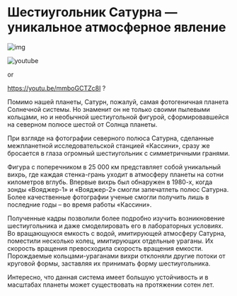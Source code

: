 # Шестиугольник Сатурна — уникальное атмосферное явление

![img](https://mydiscoveries.ru/wp-content/uploads/2017/02/shestiugolnik-saturna.jpg)

![youtube](https://youtu.be/mmboGCTZc8I)

or

https://youtu.be/mmboGCTZc8I ?

Помимо нашей планеты, Сатурн, пожалуй, самая фотогеничная планета Солнечной системы. Но знаменит он не только своими пылевыми кольцами, но и необычной шестиугольной фигурой, сформировавшейся на северном полюсе шестой от Солнца планеты.

При взгляде на фотографии северного полюса Сатурна, сделанные межпланетной исследовательской станцией «Кассини», сразу же бросается в глаза огромный шестиугольник с симметричными гранями.

Фигура с поперечником в 25 000 км представляет собой уникальный вихрь, где каждая стенка-грань уходит в атмосферу планеты на сотни километров вглубь. Впервые вихрь был обнаружен в 1980-х, когда зонды «Вояджер-1» и «Вояджер-2» смогли запечатлеть полюс Сатурна. Более качественные фотографии ученые смогли получить лишь в последние годы – во время работы «Кассини».

Полученные кадры позволили более подробно изучить возникновение шестиугольника и даже смоделировать его в лабораторных условиях. Во вращающуюся емкость с водой, имитирующей атмосферу Сатурна, поместили несколько колец, имитирующих отдельные ураганы. Их скорость вращения превосходила скорость вращения емкости. Порождаемые кольцами-ураганами вихри отклоняли другие потоки от круговой формы, заставляя их принимать форму шестиугольника.

Интересно, что данная система имеет большую устойчивость и в масштабах планеты может существовать на протяжении сотен лет.
